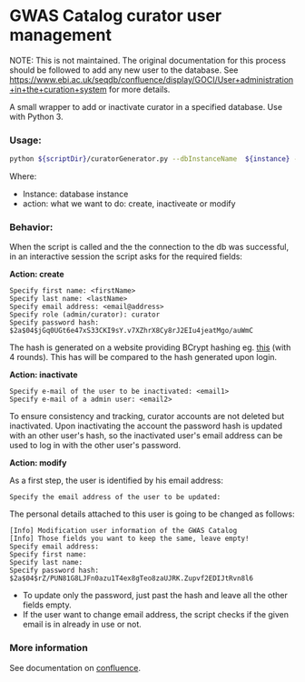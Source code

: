 # GWAS Catalog curator user management

NOTE: This is not maintained. The original documentation for this process should be followed to add any new user to the database. See https://www.ebi.ac.uk/seqdb/confluence/display/GOCI/User+administration+in+the+curation+system for more details.


A small wrapper to add or inactivate curator in a specified database. Use with Python 3.


### Usage:


```bash
python ${scriptDir}/curatorGenerator.py --dbInstanceName  ${instance} --action ${action}
```

Where:

* Instance: database instance
* action: what we want to do: create, inactiveate or modify

### Behavior:

When the script is called and the the connection to the db was successful, in an interactive session the script asks for the required fields:

**Action: create**

```
Specify first name: <firstName>
Specify last name: <lastName>
Specify email address: <email@address>
Specify role (admin/curator): curator
Specify password hash: $2a$04$jGq0UGt6e47xS33CKI9sY.v7XZhrX8Cy8rJ2EIu4jeatMgo/auWmC
```

The hash is generated on a website providing BCrypt hashing eg. [this](https://www.dailycred.com/article/bcrypt-calculator) (with 4 rounds). This has will be compared to the hash generated upon login. 

**Action: inactivate**

```
Specify e-mail of the user to be inactivated: <email1>
Specify e-mail of a admin user: <email2>
```

To ensure consistency and tracking, curator accounts are not deleted but inactivated. Upon inactivating the account the password hash is updated with an other user's hash, so the inactivated user's email address can be used to log in with the other user's password. 

**Action: modify**

As a first step, the user is identified by his email address:

```
Specify the email address of the user to be updated:
```

The personal details attached to this user is going to be changed as follows: 

```
[Info] Modification user information of the GWAS Catalog
[Info] Those fields you want to keep the same, leave empty!
Specify email address:
Specify first name:
Specify last name:
Specify password hash: $2a$04$rZ/PUN81G8LJFn0azu1T4ex8gTeo8zaUJRK.Zupvf2EDIJtRvn8l6
```

* To update only the password, just past the hash and leave all the other fields empty.
* If the user want to change email address, the script checks if the given email is in already in use or not.

### More information

See documentation on [confluence](https://www.ebi.ac.uk/seqdb/confluence/display/GOCI/Curator+user+manager).
